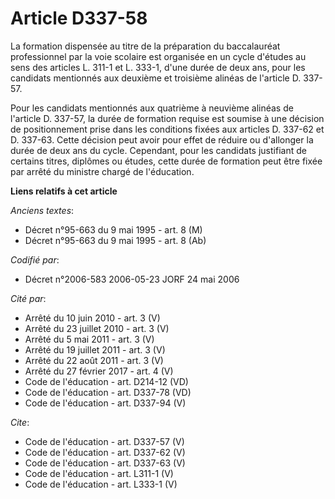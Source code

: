 # Article D337-58

La formation dispensée au titre de la préparation du baccalauréat professionnel par la voie scolaire est organisée en un
cycle d'études au sens des articles L. 311-1 et L. 333-1, d'une durée de deux ans, pour les candidats mentionnés aux deuxième
et troisième alinéas de l'article D. 337-57.

Pour les candidats mentionnés aux quatrième à neuvième alinéas de l'article D. 337-57, la durée de formation requise est
soumise à une décision de positionnement prise dans les conditions fixées aux articles D. 337-62 et D. 337-63. Cette décision
peut avoir pour effet de réduire ou d'allonger la durée de deux ans du cycle. Cependant, pour les candidats justifiant de
certains titres, diplômes ou études, cette durée de formation peut être fixée par arrêté du ministre chargé de l'éducation.

**Liens relatifs à cet article**

_Anciens textes_:

  - Décret n°95-663 du 9 mai 1995 - art. 8 (M)
  - Décret n°95-663 du 9 mai 1995 - art. 8 (Ab)

_Codifié par_:

  - Décret n°2006-583 2006-05-23 JORF 24 mai 2006

_Cité par_:

  - Arrêté du 10 juin 2010 - art. 3 (V)
  - Arrêté du 23 juillet 2010 - art. 3 (V)
  - Arrêté du 5 mai 2011 - art. 3 (V)
  - Arrêté du 19 juillet 2011 - art. 3 (V)
  - Arrêté du 22 août 2011 - art. 3 (V)
  - Arrêté du 27 février 2017 - art. 4 (V)
  - Code de l'éducation - art. D214-12 (VD)
  - Code de l'éducation - art. D337-78 (VD)
  - Code de l'éducation - art. D337-94 (V)

_Cite_:

  - Code de l'éducation - art. D337-57 (V)
  - Code de l'éducation - art. D337-62 (V)
  - Code de l'éducation - art. D337-63 (V)
  - Code de l'éducation - art. L311-1 (V)
  - Code de l'éducation - art. L333-1 (V)
